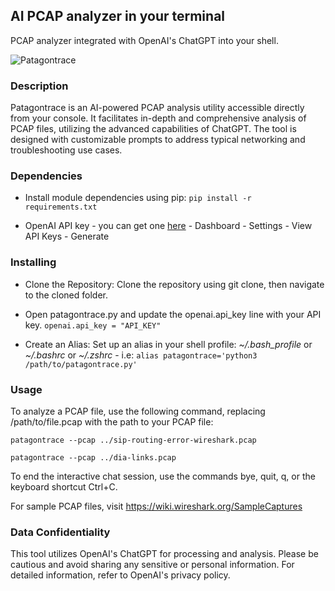 ## AI PCAP analyzer in your terminal

PCAP analyzer integrated with OpenAI's ChatGPT into your shell.

![Patagontrace](https://i.postimg.cc/gkj7QV25/patagontrace.png) 


### Description

Patagontrace is an AI-powered PCAP analysis utility accessible directly from your console. It facilitates in-depth and comprehensive analysis of PCAP files, utilizing the advanced capabilities of ChatGPT. The tool is designed with customizable prompts to address typical networking and troubleshooting use cases.

### Dependencies

* Install module dependencies using pip:
 ```pip install -r requirements.txt```

* OpenAI API key - you can get one [here](https://platform.openai.com/overview) - Dashboard - Settings - View API Keys - Generate


### Installing

* Clone the Repository: Clone the repository using git clone, then navigate to the cloned folder.

* Open patagontrace.py and update the openai.api_key line with your API key.
`openai.api_key = "API_KEY"`

* Create an Alias: Set up an alias in your shell profile: *~/.bash_profile* or *~/.bashrc* or *~/.zshrc* - i.e:
 ```alias patagontrace='python3 /path/to/patagontrace.py'```

### Usage

To analyze a PCAP file, use the following command, replacing /path/to/file.pcap with the path to your PCAP file:

```patagontrace --pcap ../sip-routing-error-wireshark.pcap```

```patagontrace --pcap ../dia-links.pcap```

To end the interactive chat session, use the commands bye, quit, q, or the keyboard shortcut Ctrl+C.

For sample PCAP files, visit https://wiki.wireshark.org/SampleCaptures

### Data Confidentiality
This tool utilizes OpenAI's ChatGPT for processing and analysis. Please be cautious and avoid sharing any sensitive or personal information. For detailed information, refer to OpenAI's privacy policy.

